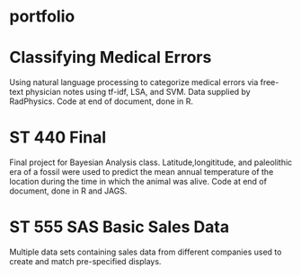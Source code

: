 # portfolio

# Classifying Medical Errors
  Using natural language processing to categorize medical errors via free-text physician notes using tf-idf, LSA, and SVM. Data supplied by RadPhysics. Code at end of document, done in R.

# ST 440 Final
  Final project for Bayesian Analysis class. Latitude,longititude, and paleolithic era of a fossil were used to predict the mean annual temperature of the location during the time in which the animal was alive. Code at end of document, done in R and JAGS.

# ST 555 SAS Basic Sales Data
  Multiple data sets containing sales data from different companies used to create and match pre-specified displays.
